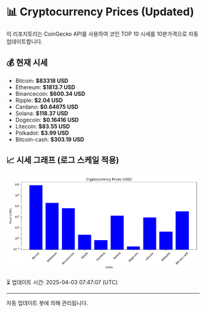
# 📊 Cryptocurrency Prices (Updated)

이 리포지토리는 CoinGecko API를 사용하여 코인 TOP 10 시세를 10분가격으로 자동 업데이트합니다.

## 💰 현재 시세
- Bitcoin: **$83318 USD**
- Ethereum: **$1813.7 USD**
- Binancecoin: **$600.34 USD**
- Ripple: **$2.04 USD**
- Cardano: **$0.64675 USD**
- Solana: **$118.37 USD**
- Dogecoin: **$0.16416 USD**
- Litecoin: **$83.55 USD**
- Polkadot: **$3.99 USD**
- Bitcoin-cash: **$303.19 USD**

## 📈 시세 그래프 (로그 스케일 적용)
![Crypto Prices](crypto_prices.png)

⏳ 업데이트 시간: 2025-04-03 07:47:07 (UTC)

---
자동 업데이트 봇에 의해 관리됩니다.
